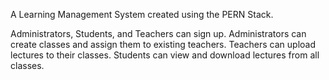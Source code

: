 A Learning Management System created using the PERN Stack.

Administrators, Students, and Teachers can sign up. Administrators can create classes and assign them to existing teachers. Teachers can upload lectures to their classes. Students can view and download lectures from all classes.
